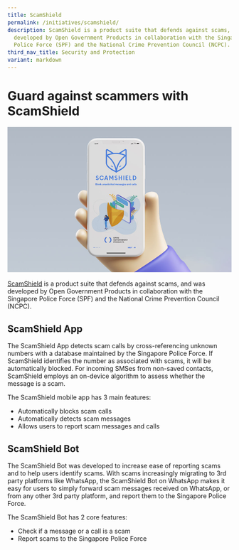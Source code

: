 ```yaml
---
title: ScamShield
permalink: /initiatives/scamshield/
description: ScamShield is a product suite that defends against scams, and was
  developed by Open Government Products in collaboration with the Singapore
  Police Force (SPF) and the National Crime Prevention Council (NCPC).
third_nav_title: Security and Protection
variant: markdown
---
```

# Guard against scammers with ScamShield

![ScamShield](/images/initiatives/overview-pages/scamshield-overview.jpg)

[ScamShield](https://www.scamshield.org.sg/) is a product suite that defends against scams, and was developed by Open Government Products in collaboration with the Singapore Police Force (SPF) and the National Crime Prevention Council (NCPC).

## ScamShield App

The ScamShield App detects scam calls by cross-referencing unknown numbers with a database maintained by the Singapore Police Force. If ScamShield identifies the number as associated with scams, it will be automatically blocked. For incoming SMSes from non-saved contacts, ScamShield employs an on-device algorithm to assess whether the message is a scam.

The ScamShield mobile app has 3 main features: 

*   Automatically blocks scam calls
*   Automatically detects scam messages
*   Allows users to report scam messages and calls

## ScamShield Bot

The ScamShield Bot was developed to increase ease of reporting scams and to help users identify scams. With scams increasingly migrating to 3rd party platforms like WhatsApp, the ScamShield Bot on WhatsApp makes it easy for users to simply forward scam messages received on WhatsApp, or from any other 3rd party platform, and report them to the Singapore Police Force.

The ScamShield Bot has 2 core features: 

*   Check if a message or a call is a scam
*   Report scams to the Singapore Police Force